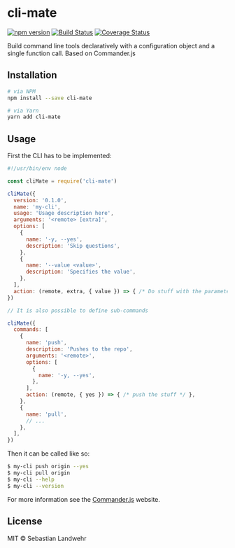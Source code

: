 <!--@h1([pkg.name])-->
# cli-mate
<!--/@-->

<!--@shields('npm', 'travis', 'coveralls')-->
[![npm version](https://img.shields.io/npm/v/cli-mate.svg)](https://www.npmjs.com/package/cli-mate) [![Build Status](https://img.shields.io/travis/dword-design/cli-mate/master.svg)](https://travis-ci.org/dword-design/cli-mate) [![Coverage Status](https://img.shields.io/coveralls/dword-design/cli-mate/master.svg)](https://coveralls.io/r/dword-design/cli-mate?branch=master)
<!--/@-->

<!--@pkg.description-->
Build command line tools declaratively with a configuration object and a single function call. Based on Commander.js
<!--/@-->

## Installation

```sh
# via NPM
npm install --save cli-mate

# via Yarn
yarn add cli-mate
```

## Usage

First the CLI has to be implemented:

```js
#!/usr/bin/env node

const cliMate = require('cli-mate')

cliMate({
  version: '0.1.0',
  name: 'my-cli',
  usage: 'Usage description here',
  arguments: '<remote> [extra]',
  options: [
    {
      name: '-y, --yes',
      description: 'Skip questions',
    },
    {
      name: '--value <value>',
      description: 'Specifies the value',
    },
  ],
  action: (remote, extra, { value }) => { /* Do stuff with the parameters */ },
})

// It is also possible to define sub-commands

cliMate({
  commands: [
    {
      name: 'push',
      description: 'Pushes to the repo',
      arguments: '<remote>',
      options: [
        {
          name: '-y, --yes',
        },
      ],
      action: (remote, { yes }) => { /* push the stuff */ },
    },
    {
      name: 'pull',
      // ...
    },
  ],
})
```

Then it can be called like so:

```bash
$ my-cli push origin --yes
$ my-cli pull origin
$ my-cli --help
$ my-cli --version
```

For more information see the [Commander.js](https://www.npmjs.com/package/commander) website.

<!--@license()-->
## License

MIT © Sebastian Landwehr
<!--/@-->
